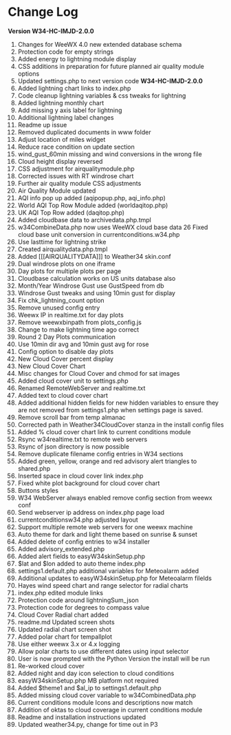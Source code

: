 # Change Log

**Version W34-HC-IMJD-2.0.0**

1. Changes for WeeWX 4.0 new extended database schema
2. Protection code for empty strings
3. Added energy to lightning module display
4. CSS additions in preparation for future planned air quality module options
5. Updated settings.php to next version code **W34-HC-IMJD-2.0.0**
6. Added lightning chart links to index.php
7. Code cleanup lightning variables & css tweaks for lightning
8. Added lightning monthly chart
9. Add missing y axis label for lightning
10. Additional lightning label changes
11. Readme up issue
12. Removed duplicated documents in www folder
13. Adjust location of miles widget
14. Reduce race condition on update section
15. wind_gust_60min missing and wind conversions in the wrong file
16. Cloud height display reversed
17. CSS adjustment for airqualitymodule.php
18. Corrected issues with RT windrose chart
19. Further air quality module CSS adjustments
20. Air Quality Module updated
21. AQI info pop up added (aqipopup.php, aqi_info.php)
22. World AQI Top Row Module added (worldaqitop.php)
23. UK AQI Top Row added (daqitop.php)
24. Added cloudbase data to archivedata.php.tmpl
25. w34CombineData.php now uses WeeWX cloud base data 26 Fixed cloud base unit conversion in currentconditions.w34.php
26. Use lasttime for lightning strike
27. Created airqualitydata.php.tmpl
28. Added [[[AIRQUALITYDATA]]] to Weather34 skin.conf
29. Dual windrose plots on one iframe
30. Day plots for multiple plots per page
31. Cloudbase calculation works on US units database also
32. Month/Year Windrose Gust use GustSpeed from db
33. Windrose Gust tweaks and using 10min gust for display
34. Fix chk_lightning_count option
35. Remove unused config entry
36. Weewx IP in realtime.txt for day plots
37. Remove weewxbinpath from plots_config.js
38. Change to make lightning time ago correct
39. Round 2 Day Plots communication
40. Use 10min dir avg and 10min gust avg for rose
41. Config option to disable day plots
42. New Cloud Cover percent display
43. New Cloud Cover Chart
44. Misc changes for Cloud Cover and chmod for sat images
45. Added cloud cover unit to settings.php
46. Renamed RemoteWebServer and realtime.txt
47. Added text to cloud cover chart
48. Added additional hidden fields for new hidden variables to ensure they are not removed from settings1.php when settings page is saved.
49. Remove scroll bar from temp almanac
50. Corrected path in Weather34CloudCover stanza in the install config files
51. Added % cloud cover chart link to current conditions module
52. Rsync w34realtime.txt to remote web servers
53. Rsync of json directory is now possible
54. Remove duplicate filename config entries in W34 sections
55. Added green, yellow, orange and red advisory alert triangles to shared.php
56. Inserted space in cloud cover link index.php
57. Fixed white plot background for cloud cover chart
58. Buttons styles
59. W34 WebServer always enabled remove config section from weewx conf
60. Send webserver ip address on index.php page load
61. currentconditionsw34.php adjusted layout
62. Support multiple remote web servers for one weewx machine
63. Auto theme for dark and light theme based on sunrise & sunset
64. Added delete of config entries to w34 installer
65. Added advisory_extended.php
66. Added alert fields to easyW34skinSetup.php
67. $lat and $lon added to auto theme index.php
68. settings1.default.php additional variables for Meteoalarm added
69. Additional updates to easyW34skinSetup.php for Meteoalarm filelds
70. Hayes wind speed chart and range selector for radial charts
71. index.php edited module links
72. Protection code around lightningSum_json
73. Protection code for degrees to compass value
74. Cloud Cover Radial chart added
75. readme.md Updated screen shots
76. Updated radial chart screen shot
77. Added polar chart for tempallplot
78. Use either weewx 3.x or 4.x logging
79. Allow polar charts to use different dates using input selector
80. User is now prompted with the Python Version the install will be run
81. Re-worked cloud cover
82. Added night and day icon selection to cloud conditions
83. easyW34skinSetup.php MB platform not required
84. Added $theme1 and $al_ip to settings1.default.php
85. Added missing cloud cover variable to w34CombinedData.php
86. Current conditions module Icons and descriptions now match
87. Addition of oktas to cloud coverage in current conditions module
88. Readme and installation instructions updated
89. Updated weather34.py, change for time out in P3

